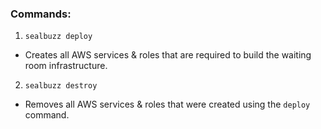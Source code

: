 ### Commands:
1. `sealbuzz deploy`
- Creates all AWS services & roles that are required to build the waiting room infrastructure.
2. `sealbuzz destroy`
- Removes all AWS services & roles that were created using the `deploy` command.